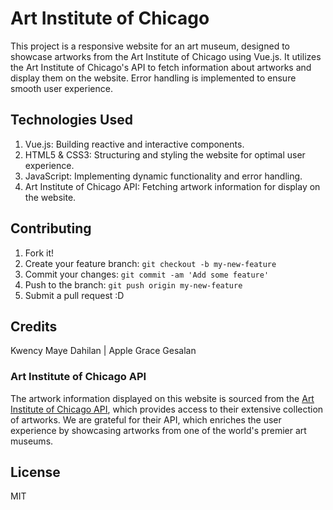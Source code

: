 # Art Institute of Chicago

This project is a responsive website for an art museum, designed to showcase artworks from the Art Institute of Chicago using Vue.js. It utilizes the Art Institute of Chicago's API to fetch information about artworks and display them on the website. Error handling is implemented to ensure smooth user experience.

## Technologies Used

1. Vue.js: Building reactive and interactive components.
2. HTML5 & CSS3: Structuring and styling the website for optimal user experience.
3. JavaScript: Implementing dynamic functionality and error handling.
4. Art Institute of Chicago API: Fetching artwork information for display on the website.

## Contributing

1. Fork it!
2. Create your feature branch: `git checkout -b my-new-feature`
3. Commit your changes: `git commit -am 'Add some feature'`
4. Push to the branch: `git push origin my-new-feature`
5. Submit a pull request :D

## Credits

Kwency Maye Dahilan | Apple Grace Gesalan

### Art Institute of Chicago API

The artwork information displayed on this website is sourced from the [Art Institute of Chicago API](https://www.artic.edu/), which provides access to their extensive collection of artworks. We are grateful for their API, which enriches the user experience by showcasing artworks from one of the world's premier art museums.

## License

MIT
